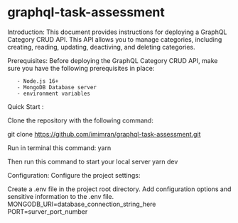# graphql-task-assessment

Introduction:
This document provides instructions for deploying a GraphQL Category CRUD API. This API allows you to manage categories, including creating, reading, updating, deactiving, and deleting categories.

 Prerequisites: 
 Before deploying the GraphQL Category CRUD API, make sure you have the following prerequisites in place:

       - Node.js 16+ 
       - MongoDB Database server 
       - environment variables


Quick Start :

Clone the repository with the following command:

git clone https://github.com/imimran/graphql-task-assessment.git

Run in terminal this command:
yarn 

Then run this command to start your local server
yarn dev


Configuration:
Configure the project settings:

Create a .env file in the project root directory.
Add configuration options and sensitive information to the .env file.
MONGODB_URI=database_connection_string_here
PORT=surver_port_number
